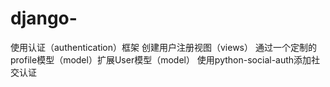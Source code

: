 # django-

使用认证（authentication）框架
创建用户注册视图（views）
通过一个定制的profile模型（model）扩展User模型（model）
使用python-social-auth添加社交认证

